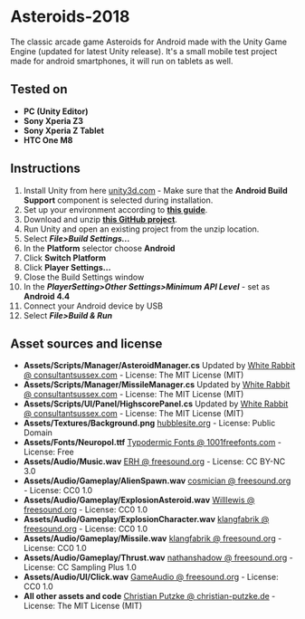 # Asteroids-2018
The classic arcade game Asteroids for Android made with the Unity Game Engine (updated for latest Unity release).
It's a small mobile test project made for android smartphones, it will run on tablets as well.

## Tested on ##
* **PC (Unity Editor)**
* **Sony Xperia Z3**
* **Sony Xperia Z Tablet**
* **HTC One M8**

## Instructions ##
1. Install Unity from here [unity3d.com](https://unity3d.com/) - Make sure that the **Android Build Support** component is selected during installation.
2. Set up your environment according to **[this guide](https://docs.unity3d.com/Manual/android-sdksetup.html)**.
3. Download and unzip **[this GitHub project](https://github.com/WR-Consultancy/Asteroids-2018)**.
4. Run Unity and open an existing project from the unzip location.
5. Select ***File>Build Settings...***
6. In the **Platform** selector choose **Android**
7. Click **Switch Platform**
8. Click **Player Settings...**
9. Close the Build Settings window
10. In the ***PlayerSetting>Other Settings>Minimum API Level*** - set as **Android 4.4**
11. Connect your Android device by USB
12. Select ***File>Build & Run***

## Asset sources and license
* **Assets/Scripts/Manager/AsteroidManager.cs** Updated by [White Rabbit @ consultantsussex.com](https://consultantsussex.com) - License: The MIT License (MIT)
* **Assets/Scripts/Manager/MissileManager.cs** Updated by [White Rabbit @ consultantsussex.com](https://consultantsussex.com) - License: The MIT License (MIT)
* **Assets/Scripts/UI/Panel/HighscorePanel.cs** Updated by [White Rabbit @ consultantsussex.com](https://consultantsussex.com) - License: The MIT License (MIT)
* **Assets/Textures/Background.png** [hubblesite.org](http://hubblesite.org/newscenter/archive/releases/2008/28/image/a/) - License: Public Domain
* **Assets/Fonts/Neuropol.ttf** [Typodermic Fonts @ 1001freefonts.com](http://www.1001freefonts.com/neuropol.font) - License: Free
* **Assets/Audio/Music.wav** [ERH @ freesound.org](https://www.freesound.org/people/ERH/sounds/62068/) - License: CC BY-NC 3.0
* **Assets/Audio/Gameplay/AlienSpawn.wav** [cosmician @ freesound.org](https://www.freesound.org/people/cosmician/sounds/158410/) - License: CC0 1.0
* **Assets/Audio/Gameplay/ExplosionAsteroid.wav** [Willlewis @ freesound.org](https://www.freesound.org/people/Willlewis/sounds/244345/) - License: CC0 1.0
* **Assets/Audio/Gameplay/ExplosionCharacter.wav** [klangfabrik @ freesound.org](https://www.freesound.org/people/klangfabrik/sounds/210613/) - License: CC0 1.0
* **Assets/Audio/Gameplay/Missile.wav** [klangfabrik @ freesound.org](https://www.freesound.org/people/Julien%20Matthey/sounds/268343/) - License: CC0 1.0
* **Assets/Audio/Gameplay/Thrust.wav** [nathanshadow @ freesound.org](https://www.freesound.org/people/nathanshadow/sounds/22455/) - License: CC Sampling Plus 1.0
* **Assets/Audio/UI/Click.wav** [GameAudio @ freesound.org](https://www.freesound.org/people/GameAudio/sounds/220166/) - License: CC0 1.0
* **All other assets and code** [Christian Putzke @ christian-putzke.de](http://www.christian-putzke.de) - License: The MIT License (MIT)
